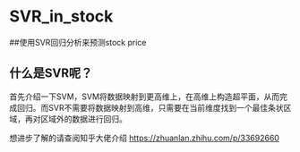 # SVR_in_stock
##使用SVR回归分析来预测stock price

## 什么是SVR呢？
首先介绍一下SVM，SVM将数据映射到更高维上，在高维上构造超平面，从而完成回归。而SVR不需要将数据映射到高维，只需要在当前维度找到一个最佳条状区域，再对区域外的数据进行回归。

想进步了解的请查阅知乎大佬介绍 https://zhuanlan.zhihu.com/p/33692660
